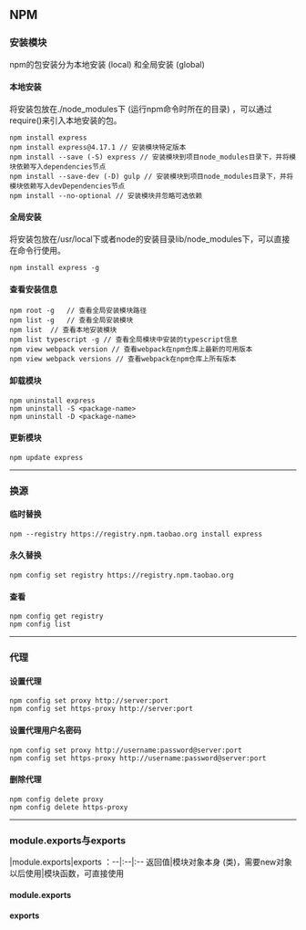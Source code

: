 ## NPM

### 安装模块
npm的包安装分为本地安装 (local) 和全局安装 (global)
#### 本地安装
将安装包放在./node_modules下 (运行npm命令时所在的目录) ，可以通过require()来引入本地安装的包。
```
npm install express
npm install express@4.17.1 // 安装模块特定版本
npm install --save (-S) express // 安装模块到项目node_modules目录下，并将模块依赖写入dependencies节点
npm install --save-dev (-D) gulp // 安装模块到项目node_modules目录下，并将模块依赖写入devDependencies节点
npm install --no-optional // 安装模块并忽略可选依赖

```
#### 全局安装
将安装包放在/usr/local下或者node的安装目录lib/node_modules下，可以直接在命令行使用。
```
npm install express -g
```
#### 查看安装信息
```
npm root -g   // 查看全局安装模块路径
npm list -g   // 查看全局安装模块
npm list  // 查看本地安装模块
npm list typescript -g // 查看全局模块中安装的typescript信息
npm view webpack version // 查看webpack在npm仓库上最新的可用版本
npm view webpack versions // 查看webpack在npm仓库上所有版本
```
#### 卸载模块
```
npm uninstall express
npm uninstall -S <package-name>
npm uninstall -D <package-name>
```
#### 更新模块
```
npm update express
```

***

### 换源
#### 临时替换
```
npm --registry https://registry.npm.taobao.org install express
```
#### 永久替换
```
npm config set registry https://registry.npm.taobao.org
```
#### 查看
```
npm config get registry
npm config list
```

***

### 代理
#### 设置代理
```
npm config set proxy http://server:port
npm config set https-proxy http://server:port
```
#### 设置代理用户名密码
```
npm config set proxy http://username:password@server:port
npm config set https-proxy http://username:password@server:port
```
#### 删除代理
```
npm config delete proxy
npm config delete https-proxy
```

***

### module.exports与exports
|module.exports|exports
：--|:--|:--
返回值|模块对象本身 (类)，需要new对象以后使用|模块函数，可直接使用

#### module.exports
#### exports
